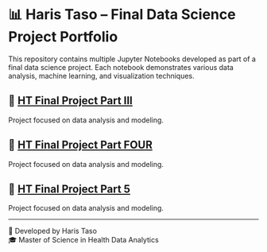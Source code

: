 # 📊 Haris Taso – Final Data Science Project Portfolio

This repository contains multiple Jupyter Notebooks developed as part of a final data science project. Each notebook demonstrates various data analysis, machine learning, and visualization techniques.

## 📁 [HT Final Project Part III](./ht-final-project-part-iii/ht-final-project-part-iii.ipynb)
Project focused on data analysis and modeling.

## 📁 [HT Final Project Part FOUR](./ht-final-project-part-four/ht-final-project-part-four.ipynb)
Project focused on data analysis and modeling.

## 📁 [HT Final Project Part 5](./ht-final-project-part-5/ht-final-project-part-5.ipynb)
Project focused on data analysis and modeling.

---

📌 Developed by Haris Taso  
🎓 Master of Science in Health Data Analytics
